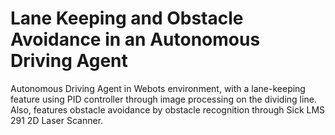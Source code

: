 # Lane Keeping and Obstacle Avoidance in an Autonomous Driving Agent
Autonomous Driving Agent in Webots environment, with a lane-keeping feature using PID controller through image processing on the dividing line. Also, features obstacle avoidance by obstacle recognition through Sick LMS 291 2D Laser Scanner. 
